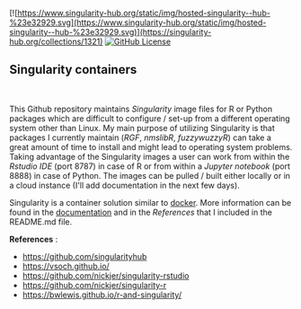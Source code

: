 
[![https://www.singularity-hub.org/static/img/hosted-singularity--hub-%23e32929.svg](https://www.singularity-hub.org/static/img/hosted-singularity--hub-%23e32929.svg)](https://singularity-hub.org/collections/1321)
[![GitHub License](https://img.shields.io/badge/license-MIT-green.svg)](https://opensource.org/licenses/MIT)

## Singularity containers
<br>

This Github repository maintains *Singularity* image files for R or Python packages which are difficult to configure / set-up from a different operating system other than Linux. My main purpose of utilizing Singularity is that packages I currently maintain (*RGF*, *nmslibR*, *fuzzywuzzyR*) can take a great amount of time to install and might lead to operating system problems. Taking advantage of the Singularity images a user can work from within the *Rstudio IDE* (port 8787) in case of R or from within a *Jupyter notebook* (port 8888) in case of Python. The images can be pulled / built either locally or in a cloud instance (I'll add documentation in the next few days).

Singularity is a container solution similar to [docker](https://www.docker.com/). More information can be found in the [documentation](https://www.sylabs.io/guides/2.5.1/user-guide.pdf) and in the *References* that I included in the README.md file.


**References** :

* https://github.com/singularityhub
* https://vsoch.github.io/
* https://github.com/nickjer/singularity-rstudio
* https://github.com/nickjer/singularity-r
* https://bwlewis.github.io/r-and-singularity/
